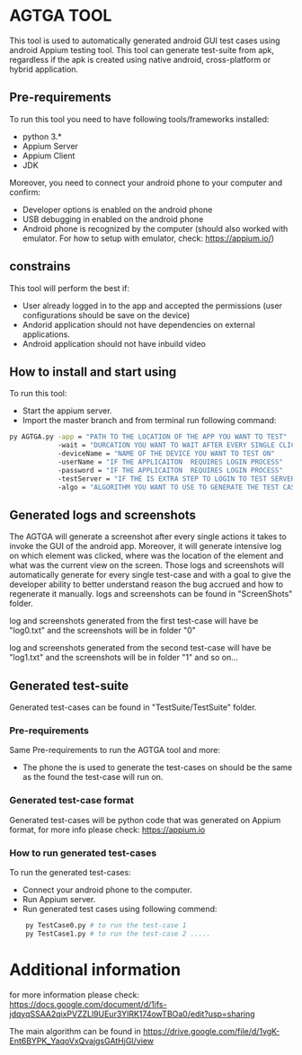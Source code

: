# AGTGA TOOL
This tool is used to automatically generated android GUI test cases using android Appium testing tool.
This tool can generate test-suite from apk, regardless if the apk is created using native android, cross-platform or hybrid application.


## Pre-requirements
To run this tool you need to have following tools/frameworks installed:
* python 3.*
* Appium Server
* Appium Client
* JDK

Moreover, you need to connect your android phone to your computer and confirm:
* Developer options is enabled on the android phone
* USB debugging in enabled on the android phone
* Android phone is recognized by the computer (should also worked with emulator. For how to setup with emulator, check: https://appium.io/)


## constrains
This tool will perform the best if:
* User already logged in to the app and accepted the permissions (user configurations should be save on the device)
* Andorid application should not have dependencies on external applications.
* Android application should not have inbuild video 


## How to install and start using
To run this tool:
* Start the appium server.
* Import the master branch and from terminal run following command:
```bash
py AGTGA.py -app = "PATH TO THE LOCATION OF THE APP YOU WANT TO TEST" 
            -wait = "DURCATION YOU WANT TO WAIT AFTER EVERY SINGLE CLICK"
            -deviceName = "NAME OF THE DEVICE YOU WANT TO TEST ON"
            -userName = "IF THE APPLICAITON  REQUIRES LOGIN PROCESS"        #(demo, default is "")             options: "" , username
            -password = "IF THE APPLICAITON  REQUIRES LOGIN PROCESS"        #(demo, default is "")             options: "" , password
            -testServer = "IF THE IS EXTRA STEP TO LOGIN TO TEST SERVER"    #(demo, default is false)          options: True, False
            -algo = "ALGORITHM YOU WANT TO USE TO GENERATE THE TEST CASE"   #(demo, default is ActionCoverage) options: ActionCoverage, LeakDetection
```

## Generated logs and screenshots
The AGTGA will generate a screenshot after every single actions it takes to invoke the GUI of the android app. Moreover, it will generate intensive log on which element was clicked, where was the location of the element and what was the current view on the screen.
Those logs and screenshots will automatically generate for every single test-case and with a goal to give the developer ability to better understand reason the bug accrued and how to regenerate it manually.
logs and screenshots can be found in "ScreenShots" folder. 

log and screenshots generated from the first test-case will have be "log0.txt" and the screenshots will be in folder "0" 

log and screenshots generated from the second test-case will have be "log1.txt" and the screenshots will be in folder "1"  and so on...


## Generated test-suite
Generated test-cases can be found in  "TestSuite/TestSuite" folder. 

### Pre-requirements
Same Pre-requirements to run the AGTGA tool and more:
* The phone the is used to generate the test-cases on should be the same as the found the test-case will run on.


### Generated test-case format
Generated test-cases will be python code that was generated on Appium format, for more info please check: https://appium.io


### How to run generated test-cases
To run the generated test-cases:
* Connect your android phone to the computer.
* Run Appium server.
* Run generated test cases using following commend:
```bash
    py TestCase0.py # to run the test-case 1
    py TestCase1.py # to run the test-case 2 .....
```


# Additional information
for more information please check: https://docs.google.com/document/d/1ifs-jdqyqSSAA2qixPVZZLl9UEur3YlRK174owTBOa0/edit?usp=sharing

The main algorithm can be found in https://drive.google.com/file/d/1vgK-Ent6BYPK_YaqoVxQvajgsGAtHjGI/view
